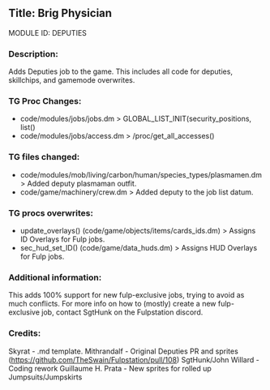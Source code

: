 ## Title: Brig Physician

MODULE ID: DEPUTIES

### Description:

Adds Deputies job to the game. This includes all code for deputies, skillchips, and gamemode overwrites.

### TG Proc Changes:

- code/modules/jobs/jobs.dm > GLOBAL_LIST_INIT(security_positions, list()
- code/modules/jobs/access.dm > /proc/get_all_accesses()

### TG files changed:

- code/modules/mob/living/carbon/human/species_types/plasmamen.dm > Added deputy plasmaman outfit.
- code/game/machinery/crew.dm > Added deputy to the job list datum.

### TG procs overwrites:

- update_overlays() (code/game/objects/items/cards_ids.dm) > Assigns ID Overlays for Fulp jobs.
- sec_hud_set_ID() (code/game/data_huds.dm) > Assigns HUD Overlays for Fulp jobs.

### Additional information:

This adds 100% support for new fulp-exclusive jobs, trying to avoid as much conflicts. For more info on how to (mostly) create a new fulp-exclusive job, contact SgtHunk on the Fulpstation discord.

### Credits:

Skyrat - .md template.
Mithrandalf - Original Deputies PR and sprites (https://github.com/TheSwain/Fulpstation/pull/108)
SgtHunk/John Willard - Coding rework
Guillaume H. Prata - New sprites for rolled up Jumpsuits/Jumpskirts
